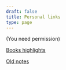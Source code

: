 ```yaml
---
draft: false
title: Personal links
type: page
---
```


<p>(You need permission)</p>

[Books highlights](/thinks/books/)

[Old notes](/thinks/ideas/)